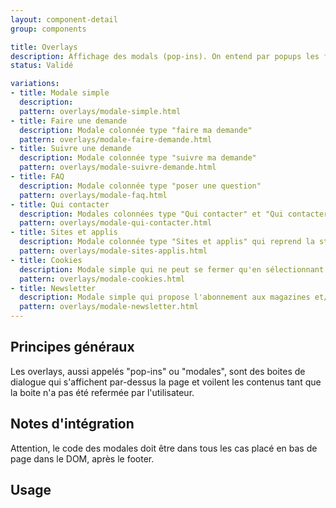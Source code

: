 ```yaml
---
layout: component-detail
group: components

title: Overlays
description: Affichage des modals (pop-ins). On entend par popups les fenêtres qui s’affichent automatiquement sur l’écran lorsqu’un internaute clique sur un élément sur le site.
status: Validé

variations:
- title: Modale simple
  description:
  pattern: overlays/modale-simple.html
- title: Faire une demande
  description: Modale colonnée type "faire ma demande"
  pattern: overlays/modale-faire-demande.html
- title: Suivre une demande
  description: Modale colonnée type "suivre ma demande"
  pattern: overlays/modale-suivre-demande.html
- title: FAQ
  description: Modale colonnée type "poser une question"
  pattern: overlays/modale-faq.html
- title: Qui contacter
  description: Modales colonnées type "Qui contacter" et "Qui contacter avec champ de recherche"
  pattern: overlays/modale-qui-contacter.html
- title: Sites et applis
  description: Modale colonnée type "Sites et applis" qui reprend la structure présente dans le menu
  pattern: overlays/modale-sites-applis.html
- title: Cookies
  description: Modale simple qui ne peut se fermer qu'en sélectionnant un choix parmi les boutons proposés
  pattern: overlays/modale-cookies.html
- title: Newsletter
  description: Modale simple qui propose l'abonnement aux magazines et/ou aux newsletters.
  pattern: overlays/modale-newsletter.html
---
```



## Principes généraux

Les overlays, aussi appelés "pop-ins" ou "modales", sont des boites de dialogue qui s'affichent par-dessus la page et voilent les contenus tant que la boite n'a pas été refermée par l'utilisateur.

## Notes d'intégration

Attention, le code des modales doit être dans tous les cas placé en bas de page dans le DOM, après le footer.



## Usage
